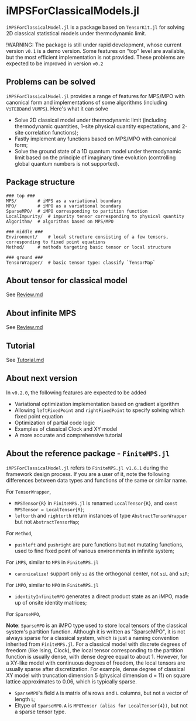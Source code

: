 # iMPSForClassicalModels.jl

`iMPSForClassicalModel.jl` is a package based on `TensorKit.jl` for solving 2D classical statistical models under thermodynamic limit.

!WARNING: The package is still under rapid development, whose current version `v0.1` is a demo version. Some features on "top" level are available, but the most efficient implementation is not provided. These problems are expected to be improved in version `v0.2`

## Problems can be solved

`iMPSForClassicalModel.jl` provides a range of features for MPS/MPO with canonical form and implementations of some algorithms (including `ViTEBD`and `VUMPS`). Here's what it can solve

* Solve 2D classical model under thermodynamic limit (including thermodynamic quantities, 1-site physical quantity expectations, and 2-site correlation functions);
* Fastly implement any functions based on MPS/MPO with canonical form;
* Solve the ground state of a 1D quantum model under thermodynamic limit based on the principle of imaginary time evolution (controlling global quantum numbers is not supported).

## Package structure

```
### top ###
MPS/		# iMPS as a variational boundary
MPO/		# iMPO as a variational boundary
SparseMPO/	# iMPO corresponding to partition function
LocalImpurity/	# impurity tensor corresponding to physical quantity
Algorithm/	# algorithms based on MPS/MPO

### middle ###
Environment/	# local structure consisting of a few tensors, corresponding to fixed point equations
Method/		# methods targeting basic tensor or local structure

### ground ###
TensorWrapper/	# basic tensor type: classify `TensorMap`
```

## About tensor for classical model

See [Review.md](docs/Review.md)

## About infinite MPS

See [Review.md](docs/Review.md)

## Tutorial

See [Tutorial.md](docs/Tutorial.md)

## About next version

In `v0.2.0`, the following features are expected to be added

- Variational optimization implementation based on gradient algorithm
- Allowing `leftFixedPoint` and `rightFixedPoint` to specify solving which fixed point equation
- Optimization of partial code logic
- Examples of classical Clock and XY model
- A more accurate and comprehensive tutorial

## About the reference package - `FiniteMPS.jl`

`iMPSForClassicalModel.jl` refers to `FiniteMPS.jl v1.6.1` during the framework design process. If you are a user of it, note the following differences between data types and functions of the same or similar name.

For `TensorWrapper`,

- `MPSTensor{R}` in `FiniteMPS.jl` is renamed  `LocalTensor{R}`, and `const MPSTensor = LocalTensor{R}`;
- `leftorth` and `rightorth` return instances of type `AbstractTensorWrapper` but not `AbstractTensorMap`;

For `Method`,

- `pushleft` and `pushright` are pure functions but not mutating functions, used to find fixed point of various environments in infinite system;

For `iMPS`, similar to `MPS` in `FiniteMPS.jl`

- `canonicalize!` support only `si` as the orthogonal center, not `siL` and `siR`;

For `iMPO`, similar to `MPO` in `FiniteMPS.jl`

- `identityInfiniteMPO` generates a direct product state as an iMPO, made up of onsite identity matrices;

For `SparseMPO`,

**Note**: `SparseMPO` is an iMPO type used to store local tensors of the classical system's partition function. Although it is written as "SparseMPO", it is not always sparse for a classical system, which is just a naming convention inherited from `FiniteMPS.jl`. For a classical model with discrete degrees of freedom (like Ising, Clock), the local tensor corresponding to the partition function is usually dense, with dense degree equal to about 1. However, for a XY-like model with continuous degrees of freedom, the local tensors are usually sparse after discretization. For example, dense degree of classical XY model with truncation dimension 5 (physical dimension d = 11) on square lattice approximates to 0.06, which is typically sparse.

- `SparseMPO`'s field `A` is matrix of `W` rows and `L` columns, but not a vector of length `L`;
- Eltype of `SparseMPO.A` is `MPOTensor (alias for LocalTensor{4})`, but not a sparse tensor type.
